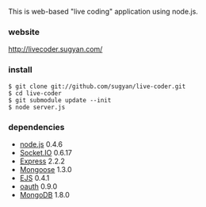 This is web-based "live coding" application using node.js.

### website
http://livecoder.sugyan.com/

### install
    $ git clone git://github.com/sugyan/live-coder.git
    $ cd live-coder
    $ git submodule update --init
    $ node server.js

### dependencies

- [node.js](http://nodejs.org/) 0.4.6
 - [Socket.IO](http://socket.io/) 0.6.17
 - [Express](http://expressjs.com/) 2.2.2
 - [Mongoose](http://mongoosejs.com/) 1.3.0
 - [EJS](http://embeddedjs.com/) 0.4.1
 - [oauth](https://github.com/ciaranj/node-oauth) 0.9.0
- [MongoDB](http://www.mongodb.org/) 1.8.0
